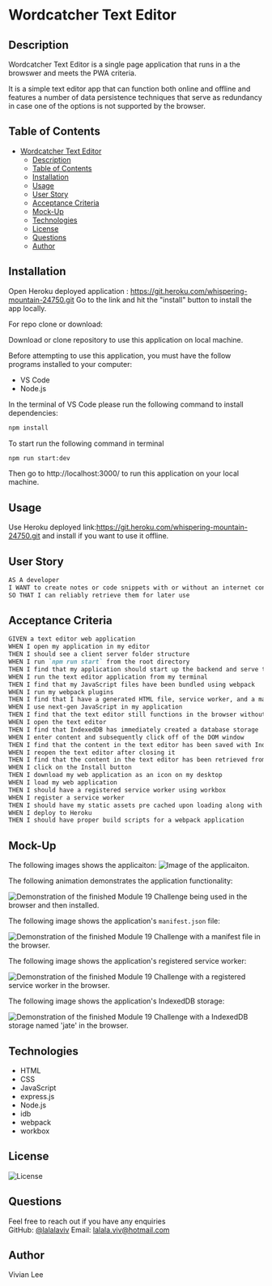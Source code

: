 # Wordcatcher Text Editor

## Description
Wordcatcher Text Editor is a single page application that runs in a the browswer and meets the PWA criteria. 

It is a simple text editor app that can function both online and offline and features a number of data persistence techniques that serve as redundancy in case one of the options is not supported by the browser. 


## Table of Contents
- [Wordcatcher Text Editor](#wordcatcher-text-editor)
  - [Description](#description)
  - [Table of Contents](#table-of-contents)
  - [Installation](#installation)
  - [Usage](#usage)
  - [User Story](#user-story)
  - [Acceptance Criteria](#acceptance-criteria)
  - [Mock-Up](#mock-up)
  - [Technologies](#technologies)
  - [License](#license)
  - [Questions](#questions)
  - [Author](#author)


## Installation 

Open Heroku deployed application : https://git.heroku.com/whispering-mountain-24750.git
Go to the link and hit the "install" button to install the app locally.
  
For repo clone or download:

Download or clone repository to use this application on local machine.

  Before attempting to use this application, you must have the follow programs installed to your computer: 

  - VS Code
  - Node.js
  
  In the terminal of VS Code please run the following command to install dependencies: 
  ```bash
npm install 
```

To start run the following command in terminal 
```bash
npm run start:dev
```
Then go to http://localhost:3000/ to run this application on your local machine.

## Usage
Use Heroku deployed link:https://git.heroku.com/whispering-mountain-24750.git
and install if you want to use it offline.

## User Story

```md
AS A developer
I WANT to create notes or code snippets with or without an internet connection
SO THAT I can reliably retrieve them for later use
```

## Acceptance Criteria

```md
GIVEN a text editor web application
WHEN I open my application in my editor
THEN I should see a client server folder structure
WHEN I run `npm run start` from the root directory
THEN I find that my application should start up the backend and serve the client
WHEN I run the text editor application from my terminal
THEN I find that my JavaScript files have been bundled using webpack
WHEN I run my webpack plugins
THEN I find that I have a generated HTML file, service worker, and a manifest file
WHEN I use next-gen JavaScript in my application
THEN I find that the text editor still functions in the browser without errors
WHEN I open the text editor
THEN I find that IndexedDB has immediately created a database storage
WHEN I enter content and subsequently click off of the DOM window
THEN I find that the content in the text editor has been saved with IndexedDB
WHEN I reopen the text editor after closing it
THEN I find that the content in the text editor has been retrieved from our IndexedDB
WHEN I click on the Install button
THEN I download my web application as an icon on my desktop
WHEN I load my web application
THEN I should have a registered service worker using workbox
WHEN I register a service worker
THEN I should have my static assets pre cached upon loading along with subsequent pages and static assets
WHEN I deploy to Heroku
THEN I should have proper build scripts for a webpack application
```

## Mock-Up
The following images shows the applicaiton: 
![Image of the applicaiton.](./Assets/demo.png)


The following animation demonstrates the application functionality:

![Demonstration of the finished Module 19 Challenge being used in the browser and then installed.](./Assets/00-demo.gif)

The following image shows the application's `manifest.json` file:

![Demonstration of the finished Module 19 Challenge with a manifest file in the browser.](./Assets/01-manifest.png)

The following image shows the application's registered service worker:

![Demonstration of the finished Module 19 Challenge with a registered service worker in the browser.](./Assets/02-service-worker.png)

The following image shows the application's IndexedDB storage:

![Demonstration of the finished Module 19 Challenge with a IndexedDB storage named 'jate' in the browser.](./Assets/03-idb-storage.png)

## Technologies
- HTML
- CSS
- JavaScript
- express.js
- Node.js
- idb
- webpack
- workbox

## License 
![License](https://img.shields.io/github/license/lalalaviv/wordcatcher-text-editor)

## Questions

  Feel free to reach out if you have any enquiries
  <br/>
  GitHub: [@lalalaviv](https://github.com/lalalaviv)
  Email: lalala.viv@hotmail.com


## Author

  Vivian Lee